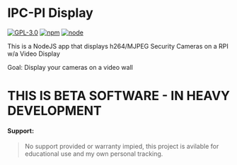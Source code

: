 # IPC-PI Display
[![GPL-3.0](https://img.shields.io/badge/license-GPL-blue.svg)]()
[![npm](https://img.shields.io/npm/v/npm.svg)]()
[![node](https://img.shields.io/node/v/gh-badges.svg)]()

This is a NodeJS app that displays h264/MJPEG Security Cameras on a RPI w/a Video Display

Goal: Display your cameras on a video wall

# THIS IS BETA SOFTWARE - IN HEAVY DEVELOPMENT

#### Support:
> No support provided or warranty impied, this project is avilable for educational use and my own personal tracking.
